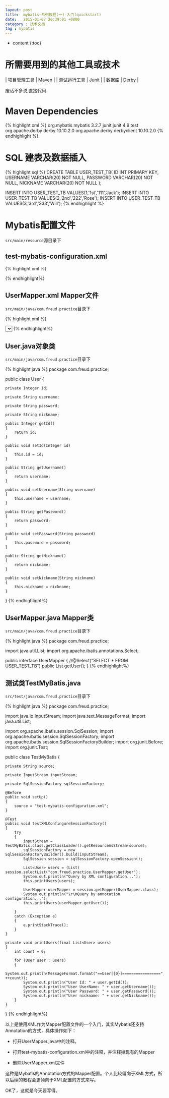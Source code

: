 ```yaml
---
layout: post
title:  mybatis-系列教程(一)-入门(quickstart)
date:   2015-01-07 20:39:01 +0800
category : 技术文档
tag : mybatis
---
```


* content
{:toc}


所需要用到的其他工具或技术
=============================

| 项目管理工具 | Maven |
| 测试运行工具 | Junit |
| 数据库 | Derby |

废话不多说,直接代码

Maven Dependencies
=============================

{% highlight xml %}
<dependencies>
	<dependency>
		<groupId>org.mybatis</groupId>
		<artifactId>mybatis</artifactId>
		<version>3.2.7</version>
	</dependency>
	<dependency>
		<groupId>junit</groupId>
		<artifactId>junit</artifactId>
		<version>4.9</version>
		<scope>test</scope>
	</dependency>
	<dependency>
		<groupId>org.apache.derby</groupId>
		<artifactId>derby</artifactId>
		<version>10.10.2.0</version>
	</dependency>
	<dependency>
		<groupId>org.apache.derby</groupId>
		<artifactId>derbyclient</artifactId>
		<version>10.10.2.0</version>
	</dependency>
</dependencies>
{% endhighlight %}

SQL 建表及数据插入
=============================

{% highlight sql %}
CREATE TABLE USER_TEST_TB(
ID INT PRIMARY KEY,
USERNAME VARCHAR(20) NOT NULL,
PASSWORD VARCHAR(20) NOT NULL,
NICKNAME VARCHAR(20) NOT NULL
);

INSERT INTO USER_TEST_TB VALUES(1,'1st','111','Jack');
INSERT INTO USER_TEST_TB VALUES(2,'2nd','222','Rose');
INSERT INTO USER_TEST_TB VALUES(3,'3rd','333','Will');
{% endhighlight %}

Mybatis配置文件
=============================

`src/main/resource`源目录下

test-mybatis-configuration.xml
-----------------------------

{% highlight xml %}
<?xml version="1.0" encoding="UTF-8" ?>
<!DOCTYPE configuration
  PUBLIC "-//mybatis.org//DTD Config 3.0//EN"
  "http://mybatis.org/dtd/mybatis-3-config.dtd">
<configuration>
	<properties>
		<property name="driver" value="org.apache.derby.jdbc.ClientDriver" />
		<property name="url"
			value="jdbc:derby://localhost:1527/freud;create=true" />
	</properties>
	<environments default="development">
		<environment id="development">
			<transactionManager type="JDBC" />
			<dataSource type="POOLED">
				<property name="driver" value="${driver}" />
				<property name="url" value="${url}" />
			</dataSource>
		</environment>
	</environments>
	<mappers>
		<!-- <mapper class="com.freud.practice.UserMapper" /> -->
		<mapper resource="com/freud/practice/UserMapper.xml" />
	</mappers>
</configuration>
{% endhighlight%}

UserMapper.xml  Mapper文件
-----------------------------

`src/main/java/com.freud.practice`目录下

{% highlight xml %}
<?xml version="1.0" encoding="UTF-8" ?>
<!DOCTYPE mapper
  PUBLIC "-//mybatis.org//DTD Mapper 3.0//EN"
  "http://mybatis.org/dtd/mybatis-3-mapper.dtd">
<mapper namespace="com.freud.practice.UserMapper">
	<select id="getUser" resultType="com.freud.practice.User">
		select *
		from USER_TEST_TB
	</select>
</mapper>
{% endhighlight%}

User.java对象类
-----------------------------

`src/main/java/com.freud.practice`目录下

{% highlight java %}
package com.freud.practice;

public class User
{

	private Integer id;

	private String username;

	private String password;

	private String nickname;

	public Integer getId()
	{
		return id;
	}

	public void setId(Integer id)
	{
		this.id = id;
	}

	public String getUsername()
	{
		return username;
	}

	public void setUsername(String username)
	{
		this.username = username;
	}

	public String getPassword()
	{
		return password;
	}

	public void setPassword(String password)
	{
		this.password = password;
	}

	public String getNickname()
	{
		return nickname;
	}

	public void setNickname(String nickname)
	{
		this.nickname = nickname;
	}

}
{% endhighlight%}

UserMapper.java Mapper类
-----------------------------

`src/main/java/com.freud.practice`目录下

{% highlight java %}
package com.freud.practice;

import java.util.List;
import org.apache.ibatis.annotations.Select;

public interface UserMapper
{
	//@Select("SELECT * FROM USER_TEST_TB")
	public List<User> getUser();
}
{% endhighlight%}

测试类TestMyBatis.java
-----------------------------

`src/test/java/com.freud.practice`目录下

{% highlight java %}
package com.freud.practice;

import java.io.InputStream;
import java.text.MessageFormat;
import java.util.List;

import org.apache.ibatis.session.SqlSession;
import org.apache.ibatis.session.SqlSessionFactory;
import org.apache.ibatis.session.SqlSessionFactoryBuilder;
import org.junit.Before;
import org.junit.Test;

public class TestMyBatis
{

	private String source;

	private InputStream inputStream;

	private SqlSessionFactory sqlSessionFactory;

	@Before
	public void setUp()
	{
		source = "test-mybatis-configuration.xml";
	}

	@Test
	public void testXMLConfingureSessionFactory()
	{
		try
		{
			inputStream = TestMyBatis.class.getClassLoader().getResourceAsStream(source);
			sqlSessionFactory = new SqlSessionFactoryBuilder().build(inputStream);
			SqlSession session = sqlSessionFactory.openSession();

			List<User> users = (List) session.selectList("com.freud.practice.UserMapper.getUser");
			System.out.println("Query by XML configuration...");
			this.printUsers(users);

			UserMapper userMapper = session.getMapper(UserMapper.class);
			System.out.println("\r\nQuery by annotation configuration...");
			this.printUsers(userMapper.getUser());

		}
		catch (Exception e)
		{
			e.printStackTrace();
		}
	}

	private void printUsers(final List<User> users)
	{
		int count = 0;

		for (User user : users)
		{
			System.out.println(MessageFormat.format("==User[{0}]=================", ++count));
			System.out.println("User Id: " + user.getId());
			System.out.println("User UserName: " + user.getUsername());
			System.out.println("User Password: " + user.getPassword());
			System.out.println("User nickname: " + user.getNickname());
		}
	}
}
{% endhighlight%}

以上是使用XML作为Mapper配置文件的一个入门，其实Mybatis还支持Annotation的方式，具体操作如下：

* 打开UserMapper.java中的注释。

* 打开test-mybatis-configuration.xml中的注释，并注释掉现有的Mapper

* 删除UserMapper.xml文件

这种是Mybatis的Annotation方式的Mapper配置。个人比较偏向于XML方式，所以后续的教程会更倾向于XML配置的方式来写。

OK了，这就是今天要写得。

<br/>
<br/>